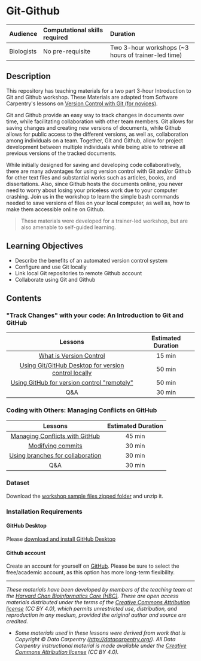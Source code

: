# Git-Github

| Audience | Computational skills required | Duration |
:----------|:----------|:----------|
| Biologists | No pre-requisite | Two 3-hour workshops (~3 hours of trainer-led time)|

## Description

This repository has teaching materials for a two part 3-hour Introduction to Git and Github workshop. These Materials are adapted from Software Carpentry's lessons on [Version Control with Git (for novices)](https://swcarpentry.github.io/git-novice/).

Git and Github provide an easy way to track changes in documents over time, while facilitating collaboration with other team members. Git allows for saving changes and creating new versions of documents, while Github allows for public access to the different versions, as well as, collaboration among individuals on a team. Together, Git and Github, allow for project development between multiple individuals while being able to retrieve all previous versions of the tracked documents. 

While initially designed for saving and developing code collaboratively, there are many advantages for using version control with Git and/or Github for other text files and substantial works such as articles, books, and dissertations. Also, since Github hosts the documents online, you never need to worry about losing your priceless work due to your computer crashing. Join us in the workshop to learn the simple bash commands needed to save versions of files on your local computer, as well as, how to make them accessible online on Github.

> These materials were developed for a trainer-led workshop, but are also amenable to self-guided learning.

## Learning Objectives

* Describe the benefits of an automated version control system
* Configure and use Git locally
* Link local Git repositories to remote Github account
* Collaborate using Git and Github

## Contents

### "Track Changes" with your code: An Introduction to Git and GitHub

|  Lessons  | Estimated Duration  |
|:------------------------:|:------------------------------------------------:|
| [What is Version Control](https://hbctraining.github.io/Tools-for-reproducible-research/lessons/03_Intro_to_versioning.html) | 15 min |
| [Using Git/GitHub Desktop for version control locally](https://hbctraining.github.io/Tools-for-reproducible-research/lessons/04_GitHub_desktop.html) | 50 min|
| [Using GitHub for version control "remotely"](https://hbctraining.github.io/Tools-for-reproducible-research/lessons/05_GitHub_Dekstop_remote1.html) | 50 min |
| Q&A | 30 min |

### Coding with Others: Managing Conflicts on GitHub

|  Lessons  | Estimated Duration  |
|:------------------------:|:------------------------------------------------:|
| [Managing Conflicts with GitHub](https://hbctraining.github.io/Tools-for-reproducible-research/lessons/07_Managing_conflicts_GitHub_Desktop.html) | 45 min |
| [Modifying commits](https://hbctraining.github.io/Tools-for-reproducible-research/lessons/08_Working_with_commits.html) | 30 min|
| [Using branches for collaboration](https://hbctraining.github.io/Tools-for-reproducible-research/lessons/09_branches.html) | 30 min |
| Q&A | 30 min |


### Dataset

Download the [workshop sample files zipped folder]() and unzip it.

### Installation Requirements

#### GitHub Desktop
Please [download and install GitHub Desktop](https://desktop.github.com/download/)


#### Github account
Create an account for yourself on [GitHub](https://github.com/). Please be sure to select the free/academic account, as this option has more long-term flexibility.


***

*These materials have been developed by members of the teaching team at the [Harvard Chan Bioinformatics Core (HBC)](http://bioinformatics.sph.harvard.edu/). These are open access materials distributed under the terms of the [Creative Commons Attribution license](https://creativecommons.org/licenses/by/4.0/) (CC BY 4.0), which permits unrestricted use, distribution, and reproduction in any medium, provided the original author and source are credited.*

* *Some materials used in these lessons were derived from work that is Copyright © Data Carpentry (http://datacarpentry.org/). 
All Data Carpentry instructional material is made available under the [Creative Commons Attribution license](https://creativecommons.org/licenses/by/4.0/) (CC BY 4.0).*
